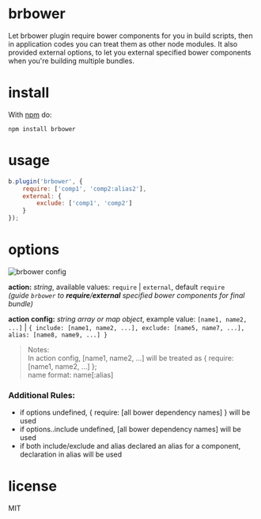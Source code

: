 brbower
=======

Let brbower plugin require bower components for you in build scripts, then in application codes you can treat them as other node modules.
It also provided external options, to let you external specified bower components when you're building multiple bundles.


# install

With [npm](https://npmjs.org) do:

```
npm install brbower
```

# usage
```javascript
b.plugin('brbower', {
	require: ['comp1', 'comp2:alias2'],
	external: {
		exclude: ['comp1', 'comp2']
	}
});
```

# options
![brbower config](https://raw.githubusercontent.com/tminglei/brbower/master/doc/brbower-config.png)  

**action:** _string_, available values: `require` | `external`, default `require`  
_(guide `brbower` to **require**/**external** specified bower components for final bundle)_  

**action config:** _string array or map object_, example value: `[name1, name2, ...]` | `{ include: [name1, name2, ...], exclude: [name5, name7, ...], alias: [name8, name9, ...] }`

> Notes:  
> In action config, [name1, name2, ...] will be treated as { require: [name1, name2, ...] };  
> name format: name[:alias]

### Additional Rules:
- if options undefined, { require: [all bower dependency names]  } will be used
- if options..include undefined, [all bower dependency names] will be used
- if both include/exclude and alias declared an alias for a component, declaration in alias will be used

# license

MIT
